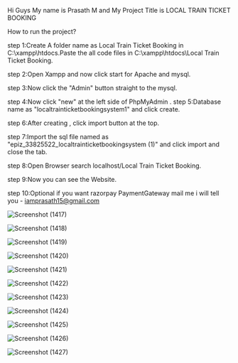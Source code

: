 Hi Guys My name is Prasath M and My Project Title is LOCAL TRAIN TICKET BOOKING

How to run the project?

step 1:Create A folder name as Local Train Ticket Booking in C:\xampp\htdocs.Paste the all code files in C:\xampp\htdocs\Local Train Ticket Booking.

step 2:Open Xampp and now click start for Apache and mysql.

step 3:Now click the "Admin" button straight to the mysql.

step 4:Now click "new" at the left side of PhpMyAdmin 
.
step 5:Database name as "localtrainticketbookingsystem1" and click create.

step 6:After creating , click import button at the top. 

step 7:Import the sql file named as "epiz_33825522_localtrainticketbookingsystem (1)" and click import and close the tab.

step 8:Open Browser search localhost/Local Train Ticket Booking.

step 9:Now you can see the Website.

step 10:Optional if you want razorpay PaymentGateway mail me i will tell you - iamprasath15@gmail.com


![Screenshot (1417)](https://github.com/Prasathlonelyking/LocalTrainTicketBooking/assets/119600246/a584b88a-c2a4-4a3f-826a-757b41f3f22d)

![Screenshot (1418)](https://github.com/Prasathlonelyking/LocalTrainTicketBooking/assets/119600246/e3dcaf20-b599-4871-a654-db6a89e5a922)

![Screenshot (1419)](https://github.com/Prasathlonelyking/LocalTrainTicketBooking/assets/119600246/62ea1971-5856-42fa-b8fe-215893d03954)

![Screenshot (1420)](https://github.com/Prasathlonelyking/LocalTrainTicketBooking/assets/119600246/8e2ab32b-3e31-4948-8793-0a6874cf5139)

![Screenshot (1421)](https://github.com/Prasathlonelyking/LocalTrainTicketBooking/assets/119600246/8d6c1398-f2ef-43f8-96f8-a8d79e7435ef)

![Screenshot (1422)](https://github.com/Prasathlonelyking/LocalTrainTicketBooking/assets/119600246/7f9f1eb5-d9a5-44d7-adf0-da8fc5808491)

![Screenshot (1423)](https://github.com/Prasathlonelyking/LocalTrainTicketBooking/assets/119600246/cd1f8cb6-6da9-4962-bc83-513daaa1ee35)

![Screenshot (1424)](https://github.com/Prasathlonelyking/LocalTrainTicketBooking/assets/119600246/87278dd7-cf0e-4e12-bd28-df094eb2cad8)


![Screenshot (1425)](https://github.com/Prasathlonelyking/LocalTrainTicketBooking/assets/119600246/24c0f5a3-1539-4a41-a64c-dcb377421d96)

![Screenshot (1426)](https://github.com/Prasathlonelyking/LocalTrainTicketBooking/assets/119600246/e28182cb-6a18-4518-81e6-fbe2efe5c9f4)

![Screenshot (1427)](https://github.com/Prasathlonelyking/LocalTrainTicketBooking/assets/119600246/53458188-2838-40a9-a081-325da1da05cc)
